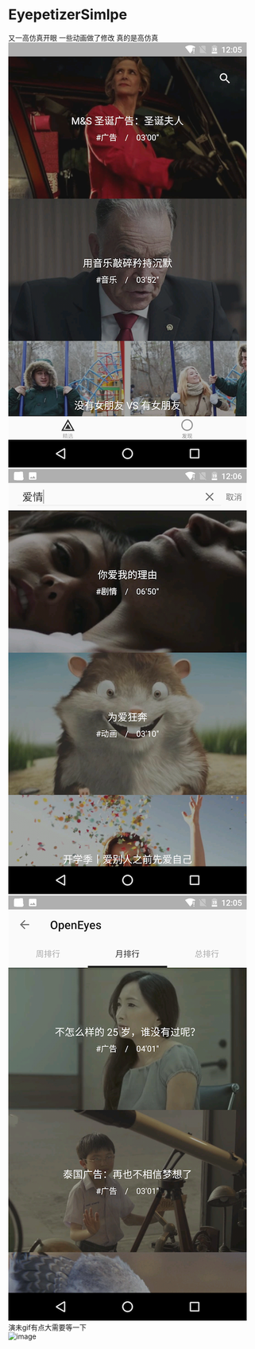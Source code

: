 # EyepetizerSimlpe
又一高仿真开眼 一些动画做了修改 真的是高仿真</br>
![image](https://github.com/EasonHolmes/EyepetizerSimlpe/blob/master/art/Screenshot1.png)</br>
![image](https://github.com/EasonHolmes/EyepetizerSimlpe/blob/master/art/Screenshot2.png)</br>
![image](https://github.com/EasonHolmes/EyepetizerSimlpe/blob/master/art/Screenshot3.png)</br>
演未gif有点大需要等一下</br>
![image](https://github.com/EasonHolmes/EyepetizerSimlpe/blob/master/art/OpenEyes.gif)</br>

